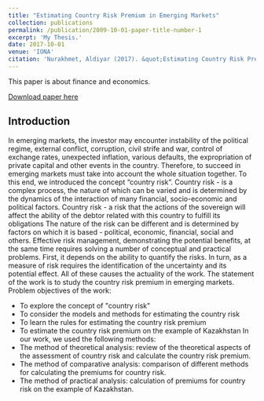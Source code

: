 ```yaml
---
title: "Estimating Country Risk Premium in Emerging Markets"
collection: publications
permalink: /publication/2009-10-01-paper-title-number-1
excerpt: 'My Thesis.'
date: 2017-10-01
venue: 'IONA'
citation: 'Nurakhmet, Aldiyar (2017). &quot;Estimating Country Risk Premium in Emerging Markets; <i>March 30</i>. 1(1).'
---
```

This paper is about finance and economics.

[Download paper here](http://aldiyarnur.github.io/files/risk_premium.pdf)

## Introduction

In emerging markets, the investor may encounter instability of the political regime, external conflict, corruption, civil strife and war, control of exchange rates, unexpected inflation, various defaults, the expropriation of private capital and other events in the country. Therefore, to succeed in emerging markets must take into account the whole situation together. To this end, we introduced the concept “country risk”.
Country risk - is a complex process, the nature of which can be varied and is determined by the dynamics of the interaction of many financial, socio-economic and political factors. Country risk - a risk that the actions of the sovereign will affect the ability of the debtor related with this country to fulfill its obligations
The nature of the risk can be different and is determined by factors on which it is based - political, economic, financial, social and others.
Effective risk management, demonstrating the potential benefits, at the same time requires solving a number of conceptual and practical problems. First, it depends on the ability to quantify the risks. In turn, as a measure of risk requires the identification of the uncertainty and its potential effect.
All of these causes the actuality of the work.
The statement of the work is to study the country risk premium in emerging markets.
Problem objectives of the work:
- To explore the concept of "country risk"
- To consider the models and methods for estimating the country risk
- To learn the rules for estimating the country risk premium
- To estimate the country risk premium on the example of Kazakhstan
In our work, we used the following methods:
- The method of theoretical analysis: review of the theoretical aspects of the assessment of country risk and calculate the country risk premium.
- The method of comparative analysis: comparison of different methods for calculating the premiums for country risk.
- The method of practical analysis: calculation of premiums for country risk on the example of Kazakhstan.


